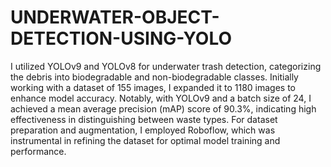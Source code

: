 # UNDERWATER-OBJECT-DETECTION-USING-YOLO

I utilized YOLOv9 and YOLOv8 for underwater trash detection, categorizing the debris into biodegradable and non-biodegradable classes. Initially working with a dataset of 155 images, I expanded it to 1180 images to enhance model accuracy. Notably, with YOLOv9 and a batch size of 24, I achieved a mean average precision (mAP) score of 90.3%, indicating high effectiveness in distinguishing between waste types. For dataset preparation and augmentation, I employed Roboflow, which was instrumental in refining the dataset for optimal model training and performance.
